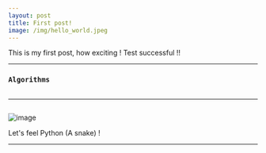 ```yaml
---
layout: post
title: First post!
image: /img/hello_world.jpeg
---
```


This is my first post, how exciting ! 
Test successful !! 

***
### `Algorithms`

<p align="center">
   <img src="https://user-images.githubusercontent.com/35966401/46159772-eeb30400-c2a2-11e8-9d9b-e02907b9f081.png" alt="" />
</p>


***
<p align = 'center'>
<img src="https://user-images.githubusercontent.com/35966401/50652918-26240180-0fb2-11e9-9def-9f04d6984787.png" alt="">
</p>


![image](https://user-images.githubusercontent.com/35966401/50915939-0d10ca00-1464-11e9-95f1-0971885ca4de.png)

Let's feel Python (A snake) ! 
***
